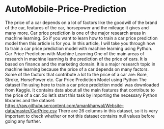 # AutoMobile-Price-Prediction
The price of a car depends on a lot of factors like the goodwill of the brand of the car, features of the car, horsepower and the mileage it gives and many more. Car price prediction is one of the major research areas in machine learning.
 So if you want to learn how to train a car price prediction model then this article is for you. In this article, I will take you through how to train a car price prediction model with machine learning using Python.
Car Price Prediction with Machine Learning
One of the main areas of research in machine learning is the prediction of the price of cars. It is based on finance and the marketing domain. It is a major research topic in machine learning because the price of a car depends on many factors. Some of the factors that contribute a lot to the price of a car are: Bore, Stroke, HorsePower etc.
Car Price Prediction Model using Python
The dataset I’m using here to train a car price prediction model was downloaded from Kaggle. It contains data about all the main features that contribute to the price of a car. So let’s start this task by importing the necessary Python libraries and the dataset: https://raw.githubusercontent.com/amankharwal/Website-data/master/CarPrice.csv
There are 26 columns in this dataset, so it is very important to check whether or not this dataset contains null values before going any further.
